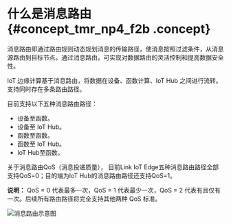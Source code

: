 # 什么是消息路由 {#concept_tmr_np4_f2b .concept}

消息路由即通过路由规则动态规划消息的传输路径，使消息按照过滤条件，从消息源路由到目标节点。通过消息路由，可实现对数据路由的灵活控制和提高数据安全性。

IoT 边缘计算基于消息路由，将数据在设备、函数计算、IoT Hub 之间进行流转。支持同时存在多条路由路径。

目前支持以下五种消息路由路径：

-   设备至函数。
-   设备至 IoT Hub。
-   函数至函数。
-   函数至 IoT Hub。
-   IoT Hub至函数。

关于消息路由QoS（消息投递质量）， 目前Link IoT Edge五种消息路由路径全部支持QoS=0；目的端为IoT Hub的消息路由路径还支持QoS=1。

**说明：** QoS = 0 代表最多一次，QoS = 1 代表最少一次，QoS = 2 代表有且仅有一次。后续所有路由路径将完全支持其他两种 QoS 标准。

![](images/6653_zh-CN.png "消息路由示意图")

